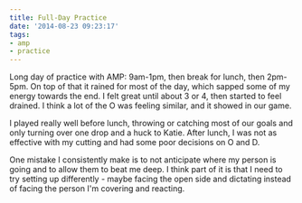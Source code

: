 ```yaml
---
title: Full-Day Practice
date: '2014-08-23 09:23:17'
tags:
- amp
- practice
---
```


Long day of practice with AMP: 9am-1pm, then break for lunch, then 2pm-5pm. On top of that it rained for most of the day, which sapped some of my energy towards the end. I felt great until about 3 or 4, then started to feel drained. I think a lot of the O was feeling similar, and it showed in our game.

I played really well before lunch, throwing or catching most of our goals and only turning over one drop and a huck to Katie. After lunch, I was not as effective with my cutting and had some poor decisions on O and D.

One mistake I consistently make is to not anticipate where my person is going and to allow them to beat me deep. I think part of it is that I need to try setting up differently - maybe facing the open side and dictating instead of facing the person I'm covering and reacting. 
